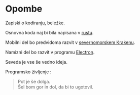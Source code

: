# Opombe

Zapiski o kodiranju, beležke.

Osnovna koda naj bi bila napisana v [rustu](https://www.rust-lang.org).

Mobilni del bo predvidoma razvit v [severnomorskem Krakenu](https://openkraken.com).

Namizni del bo razvit v programu [Electron](https://www.electronjs.org).

Seveda je vse še vedno ideja.

Programsko življenje :

> Pot je še dolga.  
> Šel bom gor in dol, da bi to ugotovil.